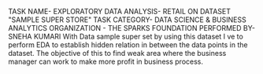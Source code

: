 TASK NAME- EXPLORATORY DATA ANALYSIS- RETAIL ON DATASET "SAMPLE SUPER STORE" 
TASK CATEGORY- DATA SCIENCE & BUSINESS ANALYTICS ORGANIZATION - THE SPARKS FOUNDATION PERFORMED 
BY- SNEHA KUMARI
With Data sample super set by using this dataset I ve to perform EDA to establish hidden relation in between the data points in the dataset.
The objective of this to find weak area where the business manager can work to make more profit in business process.
